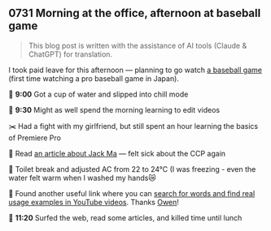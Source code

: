 ## 0731 Morning at the office, afternoon at baseball game

> This blog post is written with the assistance of AI tools (Claude & ChatGPT) for translation.

I took paid leave for this afternoon — planning to go watch [a baseball game](https://www.google.com/search?q=%E3%82%AA%E3%83%AA%E3%83%83%E3%82%AF%E3%82%B9&rlz=1C1PWSB_jaJP1106JP1109&oq=%E3%82%AA%E3%83%AA%E3%83%83%E3%82%AF%E3%82%B9&gs_lcrp=EgZjaHJvbWUyDggAEEUYORhGGP0BGIAEMgoIARAAGLEDGIAEMg0IAhAAGIMBGLEDGIAEMgoIAxAAGLEDGIAEMgoIBBAAGLEDGIAEMgoIBRAAGLEDGIAEMgoIBhAAGLEDGIAEMg0IBxAAGIMBGLEDGIAEMgcICBAAGIAEMgcICRAAGIAE0gEIMjY0MmowajGoAgiwAgHxBVYdP0XbbcaW8QVWHT9F223Glg&sourceid=chrome&ie=UTF-8#sie=m;/g/11x0gzdkv8;4;/m/012xwy;dt;fp;1;;;) (first time watching a pro baseball game in Japan).

🚰 **9:00** Got a cup of water and slipped into chill mode

💭 **9:30** Might as well spend the morning learning to edit videos

✂️ Had a fight with my girlfriend, but still spent an hour learning the basics of Premiere Pro

📄 Read [an article about Jack Ma](https://www.forbes.com/sites/georgecalhoun/2021/06/07/the-sad-end-of-jack-ma-inc/?sh=55c1fd0c123a) — felt sick about the CCP again

🚾 Toilet break and adjusted AC from 22 to 24°C (I was freezing - even the water felt warm when I washed my hands😿

🔗 Found another useful link where you can [search for words and find real usage examples in YouTube videos](https://youglish.com/). Thanks [Owen](https://www.owenyoung.com/english-learning/)!

🌊 **11:20** Surfed the web, read some articles, and killed time until lunch
